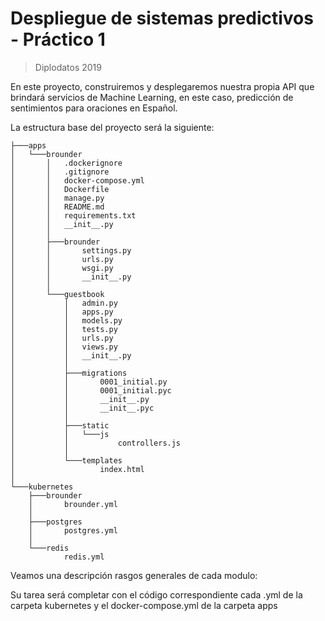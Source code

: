 # Despliegue de sistemas predictivos - Práctico 1
> Diplodatos 2019

En este proyecto, construiremos y desplegaremos nuestra propia API que brindará servicios de Machine Learning, en este caso, predicción de sentimientos para oraciones en Español.

La estructura base del proyecto será la siguiente:

```
├───apps
│   └───brounder
│       │   .dockerignore
│       │   .gitignore
│       │   docker-compose.yml
│       │   Dockerfile
│       │   manage.py
│       │   README.md
│       │   requirements.txt
│       │   __init__.py
│       │
│       ├───brounder
│       │       settings.py
│       │       urls.py
│       │       wsgi.py
│       │       __init__.py
│       │
│       └───guestbook
│           │   admin.py
│           │   apps.py
│           │   models.py
│           │   tests.py
│           │   urls.py
│           │   views.py
│           │   __init__.py
│           │
│           ├───migrations
│           │       0001_initial.py
│           │       0001_initial.pyc
│           │       __init__.py
│           │       __init__.pyc
│           │
│           ├───static
│           │   └───js
│           │           controllers.js
│           │
│           └───templates
│                   index.html
│
└───kubernetes
    ├───brounder
    │       brounder.yml
    │
    ├───postgres
    │       postgres.yml
    │
    └───redis
            redis.yml
```

Veamos una descripción rasgos generales de cada modulo:

Su tarea será completar con el código correspondiente cada .yml de la carpeta kubernetes y el docker-compose.yml de la carpeta apps

